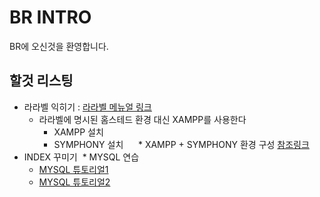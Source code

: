 # BR INTRO
BR에 오신것을 환영합니다.

## 할것 리스팅
  * 라라벨 익히기 : [라라벨 메뉴얼 링크](https://laravel.kr/)
    * 라라벨에 명시된 홈스테드 환경 대신 XAMPP를 사용한다
      * XAMPP 설치
      * SYMPHONY 설치
      * XAMPP + SYMPHONY 환경 구성 [참조링크](https://www.codementor.io/magarrent/how-to-install-laravel-5-xampp-windows-du107u9ji)
  * INDEX 꾸미기
  * MYSQL 연습
    * [MYSQL 튜토리얼1](http://www.w3big.com/ko/mysql/default.html)
    * [MYSQL 튜토리얼2](https://www.w3schools.com/sql/)
